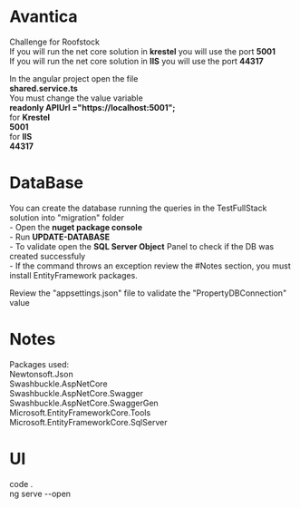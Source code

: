 # Avantica  
Challenge for Roofstock  
If you will run the net core solution in **krestel** you will use the port **5001**  
If you will run the net core solution in **IIS** you will use the port **44317**  

In the angular project open the file  
**shared.service.ts**  
You must change the value variable  
**readonly APIUrl ="https://localhost:5001";**  
for **Krestel**   
**5001**  
for **IIS**  
**44317**  
  
# DataBase  
You can create the database running the queries in the TestFullStack solution into "migration" folder  
	- Open the **nuget package console**  
	- Run **UPDATE-DATABASE**  
	- To validate open the **SQL Server Object** Panel to check if the DB was created successfuly  
	- If the command throws an exception review the #Notes section, you must install EntityFramework packages.  
	
Review the "appsettings.json" file to validate the "PropertyDBConnection" value   

# Notes  
Packages used:  
Newtonsoft.Json  
Swashbuckle.AspNetCore  
Swashbuckle.AspNetCore.Swagger  
Swashbuckle.AspNetCore.SwaggerGen  
Microsoft.EntityFrameworkCore.Tools  
Microsoft.EntityFrameworkCore.SqlServer  
  
# UI  
code .  
ng serve --open  
